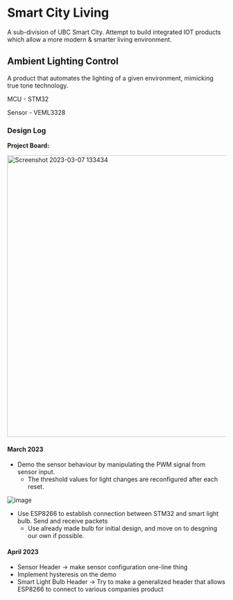 # Smart City Living
A sub-division of UBC Smart City. Attempt to build integrated IOT products which allow a more modern & smarter living environment. 

## Ambient Lighting Control
A product that automates the lighting of a given environment, mimicking true tone technology.

MCU - STM32

Sensor - VEML3328

### Design Log

**Project Board:**

<img width="648" alt="Screenshot 2023-03-07 133434" src="https://user-images.githubusercontent.com/63937643/223567901-7bc8200e-584f-443f-806a-970c9ed68c27.png">

#### March 2023

- Demo the sensor behaviour by manipulating the PWM signal from sensor input.
  - The threshold values for light changes are reconfigured after each reset. 
  
  

![image](https://user-images.githubusercontent.com/63937643/227748010-a660aa50-5d34-43ca-bd4f-f38160efa235.png)


- Use ESP8266 to establish connection between STM32 and smart light bulb. Send and receive packets
  - Use already made bulb for initial design, and move on to desgning our own if possible. 

#### April 2023

- Sensor Header -> make sensor configuration one-line thing
- Implement hysteresis on the demo
- Smart Light Bulb Header -> Try to make a generalized header that allows ESP8266 to connect to various companies product
